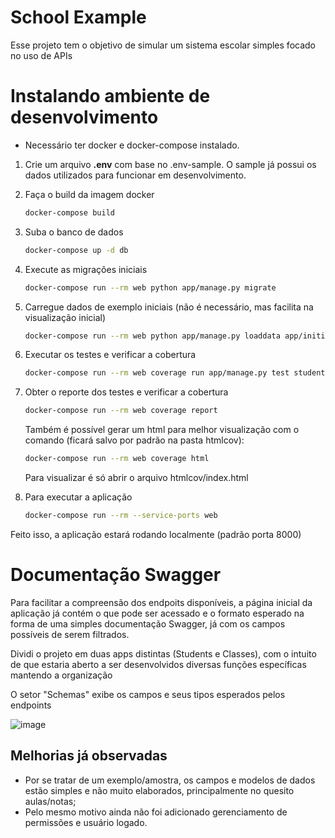 # School Example

Esse projeto tem o objetivo de simular um sistema escolar simples
focado no uso de APIs

# Instalando ambiente de desenvolvimento

- Necessário ter docker e docker-compose instalado.

1. Crie um arquivo **.env** com base no .env-sample.
    O sample já possui os dados utilizados para funcionar em desenvolvimento.

2. Faça o build da imagem docker

    ```bash
    docker-compose build
    ```

3. Suba o banco de dados

    ```bash
    docker-compose up -d db
    ```

4. Execute as migrações iniciais

    ```bash
    docker-compose run --rm web python app/manage.py migrate
    ```

5. Carregue dados de exemplo iniciais (não é necessário, mas facilita na visualização inicial)

    ```bash
    docker-compose run --rm web python app/manage.py loaddata app/initial_sample.json
    ```

6. Executar os testes e verificar a cobertura

    ```bash
    docker-compose run --rm web coverage run app/manage.py test students classes
    ```

7. Obter o reporte dos testes e verificar a cobertura

    ```bash
    docker-compose run --rm web coverage report
    ```

    Também é possível gerar um html para melhor visualização com o comando (ficará salvo por padrão na pasta htmlcov):

    ```bash
    docker-compose run --rm web coverage html
    ```
    Para visualizar é só abrir o arquivo htmlcov/index.html

8. Para executar a aplicação

    ```bash
    docker-compose run --rm --service-ports web
    ```

Feito isso, a aplicação estará rodando localmente (padrão porta 8000)


# Documentação Swagger

Para facilitar a compreensão dos endpoits disponíveis, a página inicial da aplicação já contém o que pode ser acessado e o formato esperado na forma de uma simples documentação Swagger, já com os campos possíveis de serem filtrados.

Dividi o projeto em duas apps distintas (Students e Classes), com o intuito de que estaria aberto a ser desenvolvidos diversas funções específicas mantendo a organização

O setor "Schemas" exibe os campos e seus tipos esperados pelos endpoints

![image](https://user-images.githubusercontent.com/51096623/155822985-d5b536e3-0348-42a2-abe8-08c04c99a6c1.png)


## Melhorias já observadas

- Por se tratar de um exemplo/amostra, os campos e modelos de dados estão simples e não muito elaborados, principalmente no quesito aulas/notas;
- Pelo mesmo motivo ainda não foi adicionado gerenciamento de permissões e usuário logado.
